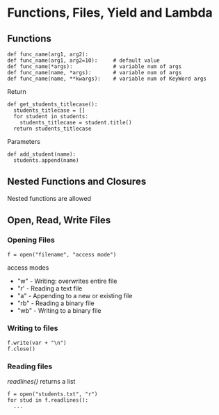 # Functions, Files, Yield and Lambda

## Functions

    def func_name(arg1, arg2):
    def func_name(arg1, arg2=10):     # default value
    def func_name(*args):             # variable num of args
    def func_name(name, *args):       # variable num of args
    def func_name(name, **kwargs):    # variable num of KeyWord args


Return

    def get_students_titlecase():
      students_titlecase = []
      for student in students:
        students_titlecase = student.title()
      return students_titlecase

Parameters

    def add_student(name):
      students.append(name)

## Nested Functions and Closures
Nested functions are allowed

## Open, Read, Write Files
### Opening Files

    f = open("filename", "access mode")
access modes
- "w" - Writing: overwrites entire file
- "r' - Reading a text file
- "a" - Appending to a new or existing file
- "rb" - Reading a binary file
- "wb" - Writing to a binary file

### Writing to files

    f.write(var + "\n")
    f.close()

### Reading files
_readlines()_ returns a list

    f = open("students.txt", "r")
    for stud in f.readlines():
      ...